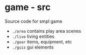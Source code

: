 # game - src

Source code for smpl game

- `./area` contains play area scenes
- `./live` living entities
- `./gear` items, equipment, etc 
- `./guis` gui elements
